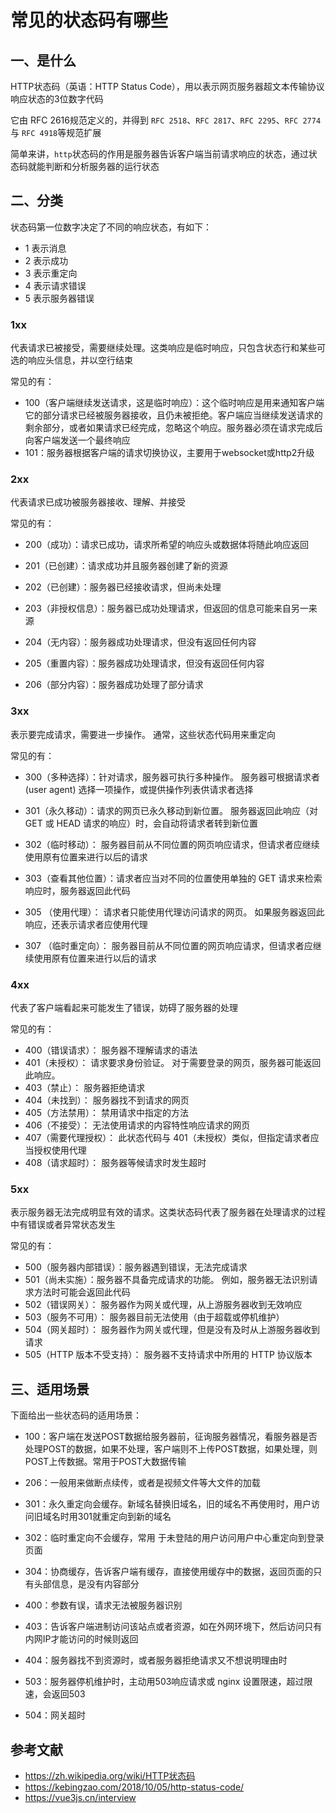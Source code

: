 # 常见的状态码有哪些

## 一、是什么

HTTP状态码（英语：HTTP Status Code），用以表示网页服务器超文本传输协议响应状态的3位数字代码

它由 RFC 2616规范定义的，并得到 `RFC 2518`、`RFC 2817`、`RFC 2295`、`RFC 2774`与 `RFC 4918`等规范扩展

简单来讲，`http`状态码的作用是服务器告诉客户端当前请求响应的状态，通过状态码就能判断和分析服务器的运行状态

## 二、分类

状态码第一位数字决定了不同的响应状态，有如下：

- 1 表示消息
- 2 表示成功
- 3 表示重定向
- 4 表示请求错误
- 5 表示服务器错误

### 1xx

代表请求已被接受，需要继续处理。这类响应是临时响应，只包含状态行和某些可选的响应头信息，并以空行结束

常见的有：

- 100（客户端继续发送请求，这是临时响应）：这个临时响应是用来通知客户端它的部分请求已经被服务器接收，且仍未被拒绝。客户端应当继续发送请求的剩余部分，或者如果请求已经完成，忽略这个响应。服务器必须在请求完成后向客户端发送一个最终响应
- 101：服务器根据客户端的请求切换协议，主要用于websocket或http2升级

### 2xx

代表请求已成功被服务器接收、理解、并接受

常见的有：

- 200（成功）：请求已成功，请求所希望的响应头或数据体将随此响应返回
- 201（已创建）：请求成功并且服务器创建了新的资源

- 202（已创建）：服务器已经接收请求，但尚未处理
- 203（非授权信息）：服务器已成功处理请求，但返回的信息可能来自另一来源
- 204（无内容）：服务器成功处理请求，但没有返回任何内容
- 205（重置内容）：服务器成功处理请求，但没有返回任何内容
- 206（部分内容）：服务器成功处理了部分请求

### 3xx

表示要完成请求，需要进一步操作。 通常，这些状态代码用来重定向

常见的有：

- 300（多种选择）：针对请求，服务器可执行多种操作。 服务器可根据请求者 (user agent) 选择一项操作，或提供操作列表供请求者选择
- 301（永久移动）：请求的网页已永久移动到新位置。 服务器返回此响应（对 GET 或 HEAD 请求的响应）时，会自动将请求者转到新位置
- 302（临时移动）： 服务器目前从不同位置的网页响应请求，但请求者应继续使用原有位置来进行以后的请求
- 303（查看其他位置）：请求者应当对不同的位置使用单独的 GET 请求来检索响应时，服务器返回此代码

- 305 （使用代理）： 请求者只能使用代理访问请求的网页。 如果服务器返回此响应，还表示请求者应使用代理
- 307 （临时重定向）： 服务器目前从不同位置的网页响应请求，但请求者应继续使用原有位置来进行以后的请求

### 4xx

代表了客户端看起来可能发生了错误，妨碍了服务器的处理

常见的有：

- 400（错误请求）： 服务器不理解请求的语法
- 401（未授权）： 请求要求身份验证。 对于需要登录的网页，服务器可能返回此响应。
- 403（禁止）： 服务器拒绝请求
- 404（未找到）： 服务器找不到请求的网页
- 405（方法禁用）： 禁用请求中指定的方法
- 406（不接受）： 无法使用请求的内容特性响应请求的网页
- 407（需要代理授权）： 此状态代码与 401（未授权）类似，但指定请求者应当授权使用代理
- 408（请求超时）： 服务器等候请求时发生超时

### 5xx

表示服务器无法完成明显有效的请求。这类状态码代表了服务器在处理请求的过程中有错误或者异常状态发生

常见的有：

- 500（服务器内部错误）：服务器遇到错误，无法完成请求
- 501（尚未实施）：服务器不具备完成请求的功能。 例如，服务器无法识别请求方法时可能会返回此代码
- 502（错误网关）： 服务器作为网关或代理，从上游服务器收到无效响应
- 503（服务不可用）： 服务器目前无法使用（由于超载或停机维护）
- 504（网关超时）： 服务器作为网关或代理，但是没有及时从上游服务器收到请求
- 505（HTTP 版本不受支持）： 服务器不支持请求中所用的 HTTP 协议版本

## 三、适用场景

下面给出一些状态码的适用场景：

- 100：客户端在发送POST数据给服务器前，征询服务器情况，看服务器是否处理POST的数据，如果不处理，客户端则不上传POST数据，如果处理，则POST上传数据。常用于POST大数据传输

- 206：一般用来做断点续传，或者是视频文件等大文件的加载

- 301：永久重定向会缓存。新域名替换旧域名，旧的域名不再使用时，用户访问旧域名时用301就重定向到新的域名

- 302：临时重定向不会缓存，常用 于未登陆的用户访问用户中心重定向到登录页面
- 304：协商缓存，告诉客户端有缓存，直接使用缓存中的数据，返回页面的只有头部信息，是没有内容部分
- 400：参数有误，请求无法被服务器识别
- 403：告诉客户端进制访问该站点或者资源，如在外网环境下，然后访问只有内网IP才能访问的时候则返回
- 404：服务器找不到资源时，或者服务器拒绝请求又不想说明理由时
- 503：服务器停机维护时，主动用503响应请求或 nginx 设置限速，超过限速，会返回503

- 504：网关超时

## 参考文献

- <https://zh.wikipedia.org/wiki/HTTP状态码>
- <https://kebingzao.com/2018/10/05/http-status-code/>
- <https://vue3js.cn/interview>
